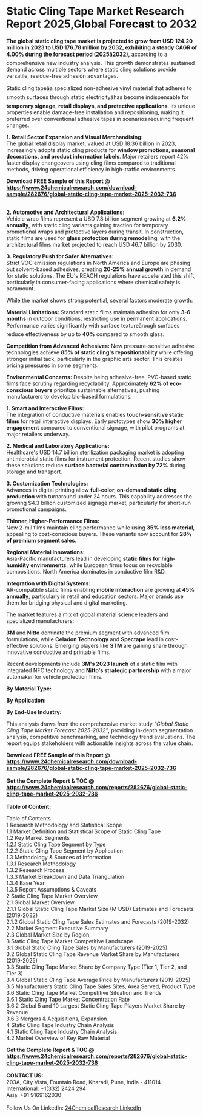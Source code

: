 <h1>Static Cling Tape Market Research Report 2025,Global Forecast to 2032</h1><p><strong>The global static cling tape market is projected to grow from USD 124.20 million in 2023 to USD 176.78 million by 2032, exhibiting a steady CAGR of 4.00% during the forecast period (2025â2032),</strong> according to a comprehensive new industry analysis. This growth demonstrates sustained demand across multiple sectors where static cling solutions provide versatile, residue-free adhesion advantages.</p><p>Static cling tapeâa specialized non-adhesive vinyl material that adheres to smooth surfaces through static electricityâhas become indispensable for <strong>temporary signage, retail displays, and protective applications</strong>. Its unique properties enable damage-free installation and repositioning, making it preferred over conventional adhesive tapes in scenarios requiring frequent changes.</p><p><strong>1. Retail Sector Expansion and Visual Merchandising:</strong><br>
The global retail display market, valued at USD 18.36 billion in 2023, increasingly adopts static cling products for <strong>window promotions, seasonal decorations, and product information labels</strong>. Major retailers report 42% faster display changeovers using cling films compared to traditional methods, driving operational efficiency in high-traffic environments.</p><div><b>Download FREE Sample of this Report @ 
            <a href="https://www.24chemicalresearch.com/download-sample/282676/global-static-cling-tape-market-2025-2032-736">
            https://www.24chemicalresearch.com/download-sample/282676/global-static-cling-tape-market-2025-2032-736</a></b></div><br><p><strong>2. Automotive and Architectural Applications:</strong><br>
Vehicle wrap films represent a USD 7.8 billion segment growing at <strong>6.2% annually</strong>, with static cling variants gaining traction for temporary promotional wraps and protective layers during transit. In construction, static films are used for <strong>glass protection during remodeling</strong>, with the architectural films market projected to reach USD 46.7 billion by 2030.</p><p><strong>3. Regulatory Push for Safer Alternatives:</strong><br>
Strict VOC emission regulations in North America and Europe are phasing out solvent-based adhesives, creating <strong>20-25% annual growth</strong> in demand for static solutions. The EU's REACH regulations have accelerated this shift, particularly in consumer-facing applications where chemical safety is paramount.</p><p>While the market shows strong potential, several factors moderate growth:</p><p><strong>Material Limitations:</strong> Standard static films maintain adhesion for only <strong>3-6 months</strong> in outdoor conditions, restricting use in permanent applications. Performance varies significantly with surface textureârough surfaces reduce effectiveness by up to <strong>40%</strong> compared to smooth glass.</p><p><strong>Competition from Advanced Adhesives:</strong> New pressure-sensitive adhesive technologies achieve <strong>85% of static cling's repositionability</strong> while offering stronger initial tack, particularly in the graphic arts sector. This creates pricing pressures in some segments.</p><p><strong>Environmental Concerns:</strong> Despite being adhesive-free, PVC-based static films face scrutiny regarding recyclability. Approximately <strong>62% of eco-conscious buyers</strong> prioritize sustainable alternatives, pushing manufacturers to develop bio-based formulations.</p><p><strong>1. Smart and Interactive Films:</strong><br>
The integration of conductive materials enables <strong>touch-sensitive static films</strong> for retail interactive displays. Early prototypes show <strong>30% higher engagement</strong> compared to conventional signage, with pilot programs at major retailers underway.</p><p><strong>2. Medical and Laboratory Applications:</strong><br>
Healthcare's USD 14.7 billion sterilization packaging market is adopting antimicrobial static films for instrument protection. Recent studies show these solutions reduce <strong>surface bacterial contamination by 72%</strong> during storage and transport.</p><p><strong>3. Customization Technologies:</strong><br>
Advances in digital printing allow <strong>full-color, on-demand static cling production</strong> with turnaround under 24 hours. This capability addresses the growing $4.3 billion customized signage market, particularly for short-run promotional campaigns.</p><p><strong>Thinner, Higher-Performance Films:</strong><br>
    New 2-mil films maintain cling performance while using <strong>35% less material</strong>, appealing to cost-conscious buyers. These variants now account for <strong>28% of premium segment sales</strong>.</p><p><strong>Regional Material Innovations:</strong><br>
    Asia-Pacific manufacturers lead in developing <strong>static films for high-humidity environments</strong>, while European firms focus on recyclable compositions. North America dominates in conductive film R&amp;D.</p><p><strong>Integration with Digital Systems:</strong><br>
    AR-compatible static films enabling <strong>mobile interaction</strong> are growing at <strong>45% annually</strong>, particularly in retail and education sectors. Major brands use them for bridging physical and digital marketing.</p><p>The market features a mix of global material science leaders and specialized manufacturers:</p><p><strong>3M</strong> and <strong>Nitto</strong> dominate the premium segment with advanced film formulations, while <strong>Celadon Technology</strong> and <strong>Spectape</strong> lead in cost-effective solutions. Emerging players like <strong>STM</strong> are gaining share through innovative conductive and printable films.</p><p>Recent developments include <strong>3M's 2023 launch</strong> of a static film with integrated NFC technology and <strong>Nitto's strategic partnership</strong> with a major automaker for vehicle protection films.</p><p><strong>By Material Type:</strong></p><p><strong>By Application:</strong></p><p><strong>By End-Use Industry:</strong></p><p>This analysis draws from the comprehensive market study <em>"Global Static Cling Tape Market Forecast 2025-2032"</em>, providing in-depth segmentation analysis, competitive benchmarking, and technology trend evaluations. The report equips stakeholders with actionable insights across the value chain.</p><div><b>Download FREE Sample of this Report @ 
            <a href="https://www.24chemicalresearch.com/download-sample/282676/global-static-cling-tape-market-2025-2032-736">
            https://www.24chemicalresearch.com/download-sample/282676/global-static-cling-tape-market-2025-2032-736</a></b></div><br><div><b>Get the Complete Report & TOC @ 
            <a href="https://www.24chemicalresearch.com/reports/282676/global-static-cling-tape-market-2025-2032-736">
            https://www.24chemicalresearch.com/reports/282676/global-static-cling-tape-market-2025-2032-736</a></b></div><br>
            <b>Table of Content:</b><p>Table of Contents<br />
1 Research Methodology and Statistical Scope<br />
1.1 Market Definition and Statistical Scope of Static Cling Tape<br />
1.2 Key Market Segments<br />
1.2.1 Static Cling Tape Segment by Type<br />
1.2.2 Static Cling Tape Segment by Application<br />
1.3 Methodology & Sources of Information<br />
1.3.1 Research Methodology<br />
1.3.2 Research Process<br />
1.3.3 Market Breakdown and Data Triangulation<br />
1.3.4 Base Year<br />
1.3.5 Report Assumptions & Caveats<br />
2 Static Cling Tape Market Overview<br />
2.1 Global Market Overview<br />
2.1.1 Global Static Cling Tape Market Size (M USD) Estimates and Forecasts (2019-2032)<br />
2.1.2 Global Static Cling Tape Sales Estimates and Forecasts (2019-2032)<br />
2.2 Market Segment Executive Summary<br />
2.3 Global Market Size by Region<br />
3 Static Cling Tape Market Competitive Landscape<br />
3.1 Global Static Cling Tape Sales by Manufacturers (2019-2025)<br />
3.2 Global Static Cling Tape Revenue Market Share by Manufacturers (2019-2025)<br />
3.3 Static Cling Tape Market Share by Company Type (Tier 1, Tier 2, and Tier 3)<br />
3.4 Global Static Cling Tape Average Price by Manufacturers (2019-2025)<br />
3.5 Manufacturers Static Cling Tape Sales Sites, Area Served, Product Type<br />
3.6 Static Cling Tape Market Competitive Situation and Trends<br />
3.6.1 Static Cling Tape Market Concentration Rate<br />
3.6.2 Global 5 and 10 Largest Static Cling Tape Players Market Share by Revenue<br />
3.6.3 Mergers & Acquisitions, Expansion<br />
4 Static Cling Tape Industry Chain Analysis<br />
4.1 Static Cling Tape Industry Chain Analysis<br />
4.2 Market Overview of Key Raw Material</p><div><b>Get the Complete Report & TOC @ 
            <a href="https://www.24chemicalresearch.com/reports/282676/global-static-cling-tape-market-2025-2032-736">
            https://www.24chemicalresearch.com/reports/282676/global-static-cling-tape-market-2025-2032-736</a></b></div><br><b>CONTACT US:</b><br>
            203A, City Vista, Fountain Road, Kharadi, Pune, India - 411014<br>
            International: +1(332) 2424 294<br>
            Asia: +91 9169162030 <br><br>
            Follow Us On LinkedIn: <a href="https://www.linkedin.com/company/24chemicalresearch/">24ChemicalResearch LinkedIn</a>